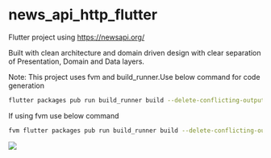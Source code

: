 # news_api_http_flutter

Flutter project using https://newsapi.org/ <br />

Built with clean architecture and domain driven design with clear separation of Presentation, Domain and Data layers.<br />

Note:
This project uses fvm and build_runner.Use below command for code generation<br />

```sh
flutter packages pub run build_runner build --delete-conflicting-outputs 
```

If using fvm use below command <br />

```sh
fvm flutter packages pub run build_runner build --delete-conflicting-outputs
```

![](news-api-paginate.gif)


